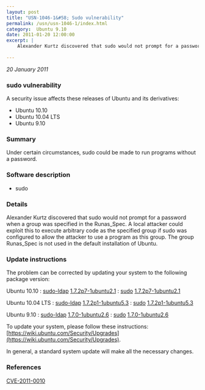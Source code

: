```yaml
---
layout: post
title: "USN-1046-1&#58; Sudo vulnerability"
permalink: /usn/usn-1046-1/index.html
category:  Ubuntu 9.10
date: 2011-01-20 12:00:00
excerpt: |
    Alexander Kurtz discovered that sudo would not prompt for a password when a group was specified in the Runas_Spec. A local attacker could exploit this to execute arbitrary code as the specified group if sudo was configured to allow the attacker to use a program as this group. The group Runas_Spec is not used in the default installation of Ubuntu. 
    
--- 
```

 
 

*20 January 2011*

### sudo vulnerability

A security issue affects these releases of Ubuntu and its derivatives:

* Ubuntu 10.10
* Ubuntu 10.04 LTS
* Ubuntu 9.10

### Summary

Under certain circumstances, sudo could be made to run programs without a password.

### Software description

* sudo 

### Details

Alexander Kurtz discovered that sudo would not prompt for a password when a group was specified in the Runas_Spec. A local attacker could exploit this to execute arbitrary code as the specified group if sudo was configured to allow the attacker to use a program as this group. The group Runas_Spec is not used in the default installation of Ubuntu. 

### Update instructions

The problem can be corrected by updating your system to the following package version:

Ubuntu 10.10
 : [sudo-ldap](https://launchpad.net/ubuntu/+source/sudo) <span> [1.7.2p7-1ubuntu2.1](https://launchpad.net/ubuntu/+source/sudo/1.7.2p7-1ubuntu2.1) </span> 
 : [sudo](https://launchpad.net/ubuntu/+source/sudo) <span> [1.7.2p7-1ubuntu2.1](https://launchpad.net/ubuntu/+source/sudo/1.7.2p7-1ubuntu2.1) </span> 

Ubuntu 10.04 LTS
 : [sudo-ldap](https://launchpad.net/ubuntu/+source/sudo) <span> [1.7.2p1-1ubuntu5.3](https://launchpad.net/ubuntu/+source/sudo/1.7.2p1-1ubuntu5.3) </span> 
 : [sudo](https://launchpad.net/ubuntu/+source/sudo) <span> [1.7.2p1-1ubuntu5.3](https://launchpad.net/ubuntu/+source/sudo/1.7.2p1-1ubuntu5.3) </span> 

Ubuntu 9.10
 : [sudo-ldap](https://launchpad.net/ubuntu/+source/sudo) <span> [1.7.0-1ubuntu2.6](https://launchpad.net/ubuntu/+source/sudo/1.7.0-1ubuntu2.6) </span> 
 : [sudo](https://launchpad.net/ubuntu/+source/sudo) <span> [1.7.0-1ubuntu2.6](https://launchpad.net/ubuntu/+source/sudo/1.7.0-1ubuntu2.6) </span> 

To update your system, please follow these instructions: [https://wiki.ubuntu.com/Security/Upgrades](https://wiki.ubuntu.com/Security/Upgrades).

In general, a standard system update will make all the necessary changes. 

### References

 
 [CVE-2011-0010](http://people.ubuntu.com/~ubuntu-security/cve/CVE-2011-0010)
 

